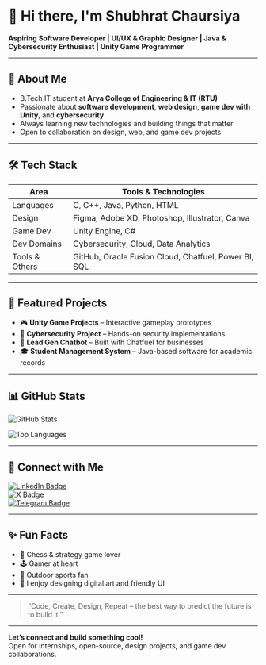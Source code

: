# 👋 Hi there, I'm Shubhrat Chaursiya

**Aspiring Software Developer | UI/UX & Graphic Designer | Java & Cybersecurity Enthusiast | Unity Game Programmer**

---

## 🌱 About Me

- B.Tech IT student at **Arya College of Engineering & IT (RTU)**
- Passionate about **software development**, **web design**, **game dev with Unity**, and **cybersecurity**
- Always learning new technologies and building things that matter  
- Open to collaboration on design, web, and game dev projects

---

## 🛠️ Tech Stack

| Area            | Tools & Technologies                                          |
|-----------------|--------------------------------------------------------------|
| Languages       | C, C++, Java, Python, HTML                                    |
| Design          | Figma, Adobe XD, Photoshop, Illustrator, Canva                |
| Game Dev        | Unity Engine, C#                                             |
| Dev Domains     | Cybersecurity, Cloud, Data Analytics                         |
| Tools & Others  | GitHub, Oracle Fusion Cloud, Chatfuel, Power BI, SQL         |

---

## 📂 Featured Projects

- 🎮 **Unity Game Projects** – Interactive gameplay prototypes  
- 🔐 **Cybersecurity Project** – Hands-on security implementations  
- 💬 **Lead Gen Chatbot** – Built with Chatfuel for businesses  
- 🎓 **Student Management System** – Java-based software for academic records  

---

## 📊 GitHub Stats

![GitHub Stats](https://github-readme-stats.vercel.app/api?username=shubhratchaursiya&show_icons=true&theme=radical)

![Top Languages](https://github-readme-stats.vercel.app/api/top-langs/?username=shubhratchaursiya&layout=compact&theme=radical)

---

## 📱 Connect with Me

[![LinkedIn Badge](https://img.shields.io/badge/LinkedIn-Shubhrat_Chaursiya-blue?logo=linkedin)](https://www.linkedin.com/in/shubhrat-chaursiya-819672354/)  
[![X Badge](https://img.shields.io/badge/X-%40shubhrat_0829-blue?logo=twitter)](https://x.com/shubhrat_0829)  
[![Telegram Badge](https://img.shields.io/badge/Telegram-%40shubhrat_0829-blue?logo=telegram)](https://t.me/shubhrat_0829)

---

## ✨ Fun Facts

- 🧠 Chess & strategy game lover  
- 🕹️ Gamer at heart  
- 🏸 Outdoor sports fan  
- 🎨 I enjoy designing digital art and friendly UI

---

> “Code, Create, Design, Repeat – the best way to predict the future is to build it.”

---

**Let’s connect and build something cool!**  
Open for internships, open-source, design projects, and game dev collaborations.
